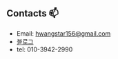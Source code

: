 ## Contacts 📫

* Email: hwangstar156@gmail.com  
* [블로그](https://velog.io/@baby_dev)
* tel: 010-3942-2990
  <!--<div align=center>-->  
<br>
